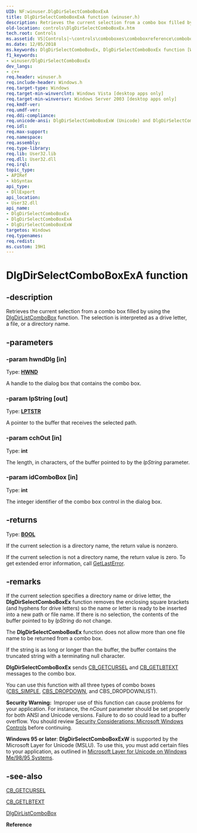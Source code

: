 ```yaml
---
UID: NF:winuser.DlgDirSelectComboBoxExA
title: DlgDirSelectComboBoxExA function (winuser.h)
description: Retrieves the current selection from a combo box filled by using the DlgDirListComboBox function. The selection is interpreted as a drive letter, a file, or a directory name.
old-location: controls\DlgDirSelectComboBoxEx.htm
tech.root: Controls
ms.assetid: VS|Controls|~\controls\comboboxes\comboboxreference\comboboxfunctions\dlgdirselectcomboboxex.htm
ms.date: 12/05/2018
ms.keywords: DlgDirSelectComboBoxEx, DlgDirSelectComboBoxEx function [Windows Controls], DlgDirSelectComboBoxExA, DlgDirSelectComboBoxExW, _win32_DlgDirSelectComboBoxEx, _win32_DlgDirSelectComboBoxEx_cpp, controls.DlgDirSelectComboBoxEx, controls._win32_DlgDirSelectComboBoxEx, winuser/DlgDirSelectComboBoxEx, winuser/DlgDirSelectComboBoxExA, winuser/DlgDirSelectComboBoxExW
f1_keywords:
- winuser/DlgDirSelectComboBoxEx
dev_langs:
- c++
req.header: winuser.h
req.include-header: Windows.h
req.target-type: Windows
req.target-min-winverclnt: Windows Vista [desktop apps only]
req.target-min-winversvr: Windows Server 2003 [desktop apps only]
req.kmdf-ver: 
req.umdf-ver: 
req.ddi-compliance: 
req.unicode-ansi: DlgDirSelectComboBoxExW (Unicode) and DlgDirSelectComboBoxExA (ANSI)
req.idl: 
req.max-support: 
req.namespace: 
req.assembly: 
req.type-library: 
req.lib: User32.lib
req.dll: User32.dll
req.irql: 
topic_type:
- APIRef
- kbSyntax
api_type:
- DllExport
api_location:
- User32.dll
api_name:
- DlgDirSelectComboBoxEx
- DlgDirSelectComboBoxExA
- DlgDirSelectComboBoxExW
targetos: Windows
req.typenames: 
req.redist: 
ms.custom: 19H1
---
```


# DlgDirSelectComboBoxExA function


## -description


Retrieves the current selection from a combo box filled by using the <a href="https://docs.microsoft.com/windows/desktop/api/winuser/nf-winuser-dlgdirlistcomboboxa">DlgDirListComboBox</a> function. The selection is interpreted as a drive letter, a file, or a directory name. 


## -parameters




### -param hwndDlg [in]

Type: <b><a href="https://docs.microsoft.com/windows/desktop/WinProg/windows-data-types">HWND</a></b>

A handle to the dialog box that contains the combo box. 


### -param lpString [out]

Type: <b><a href="https://docs.microsoft.com/windows/desktop/WinProg/windows-data-types">LPTSTR</a></b>

A pointer to the buffer that receives the selected path. 


### -param cchOut [in]

Type: <b>int</b>

The length, in characters, of the buffer pointed to by the <i>lpString</i> parameter. 


### -param idComboBox [in]

Type: <b>int</b>

The integer identifier of the combo box control in the dialog box. 


## -returns



Type: <b><a href="https://docs.microsoft.com/windows/desktop/WinProg/windows-data-types">BOOL</a></b>

If the current selection is a directory name, the return value is nonzero.
                
                    

If the current selection is not a directory name, the return value is zero. To get extended error information, call <a href="https://docs.microsoft.com/windows/desktop/api/errhandlingapi/nf-errhandlingapi-getlasterror">GetLastError</a>. 




## -remarks



If the current selection specifies a directory name or drive letter, the <b>DlgDirSelectComboBoxEx</b> function removes the enclosing square brackets (and hyphens for drive letters) so the name or letter is ready to be inserted into a new path or file name. If there is no selection, the contents of the buffer pointed to by <i>lpString</i> do not change.

The <b>DlgDirSelectComboBoxEx</b> function does not allow more than one file name to be returned from a combo box. 

If the string is as long or longer than the buffer, the buffer contains the truncated string with a terminating null character.

<b>DlgDirSelectComboBoxEx</b> sends <a href="https://docs.microsoft.com/windows/desktop/Controls/cb-getcursel">CB_GETCURSEL</a> and <a href="https://docs.microsoft.com/windows/desktop/Controls/cb-getlbtext">CB_GETLBTEXT</a> messages to the combo box. 

You can use this function with all three types of combo boxes (<a href="https://docs.microsoft.com/windows/desktop/Controls/combo-box-styles">CBS_SIMPLE</a>, <a href="https://docs.microsoft.com/windows/desktop/Controls/combo-box-styles">CBS_DROPDOWN</a>, and CBS_DROPDOWNLIST). 

<b>Security Warning:  </b>Improper use of this function can cause problems for your application. For instance, the <i>nCount</i> parameter should be set properly for both ANSI and Unicode versions. Failure to do so could lead to a buffer overflow. You should review <a href="https://docs.microsoft.com/windows/desktop/Controls/sec-comctls">Security Considerations: Microsoft Windows Controls</a> before continuing.

<b>Windows 95 or later</b>: <b>DlgDirSelectComboBoxExW</b> is supported by the Microsoft Layer for Unicode (MSLU). To use this, you must add certain files to your application, as outlined in <a href="http://go.microsoft.com/fwlink/p/?linkid=198351">Microsoft Layer for Unicode on Windows Me/98/95 Systems</a>.




## -see-also




<a href="https://docs.microsoft.com/windows/desktop/Controls/cb-getcursel">CB_GETCURSEL</a>



<a href="https://docs.microsoft.com/windows/desktop/Controls/cb-getlbtext">CB_GETLBTEXT</a>



<a href="https://docs.microsoft.com/windows/desktop/api/winuser/nf-winuser-dlgdirlistcomboboxa">DlgDirListComboBox</a>



<b>Reference</b>
 

 

